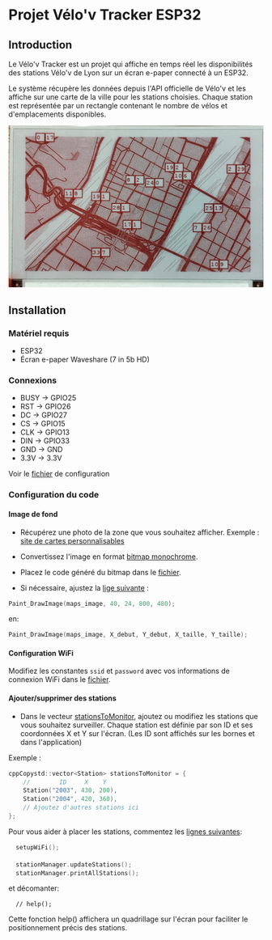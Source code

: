 # Projet Vélo'v Tracker ESP32
## Introduction
Le Vélo'v Tracker est un projet qui affiche en temps réel les disponibilités des stations Vélo'v de Lyon sur un écran e-paper connecté à un ESP32.

Le système récupère les données depuis l'API officielle de Vélo'v et les affiche sur une carte de la ville pour les stations choisies. Chaque station est représentée par un rectangle contenant le nombre de vélos et d'emplacements disponibles.

![IMG.jpeg](image/IMG.jpeg)

## Installation
### Matériel requis

- ESP32
- Écran e-paper Waveshare (7 in 5b HD)

### Connexions

- BUSY -> GPIO25
- RST -> GPIO26
- DC -> GPIO27
- CS -> GPIO15
- CLK -> GPIO13
- DIN -> GPIO33
- GND -> GND
- 3.3V -> 3.3V

Voir le [fichier](src/screen/config.h) de configuration
### Configuration du code
#### Image de fond

- Récupérez une photo de la zone que vous souhaitez afficher. Exemple : [site de cartes personnalisables](https://snazzymaps.com/style/287755/grayscale-style)

- Convertissez l'image en format [bitmap monochrome](https://javl.github.io/image2cpp/).
- Placez le code généré du bitmap dans le [fichier](src/screen/image.cpp).
- Si nécessaire, ajustez la [lige suivante](src/main.cpp) :

```c
Paint_DrawImage(maps_image, 40, 24, 800, 480);
```
en:
```c
Paint_DrawImage(maps_image, X_debut, Y_debut, X_taille, Y_taille);
```

#### Configuration WiFi
Modifiez les constantes  `ssid` et `password` avec vos informations de connexion WiFi dans le [fichier](src/main.cpp).

#### Ajouter/supprimer des stations

- Dans le vecteur [stationsToMonitor](src/main.cpp), ajoutez ou modifiez les stations que vous souhaitez surveiller. Chaque station est définie par son ID et ses coordonnées X et Y sur l'écran. (Les ID sont affichés sur les bornes et dans l'application)

Exemple :
```c
cppCopystd::vector<Station> stationsToMonitor = {
    //        ID     X    Y
    Station("2003", 430, 200),
    Station("2004", 420, 360),
    // Ajoutez d'autres stations ici
};
```
Pour vous aider à placer les stations, commentez les [lignes suivantes](src/main.cpp):
```c
  setupWiFi();

  stationManager.updateStations();
  stationManager.printAllStations();
```
et décomanter:
```
  // help();
```
Cette fonction help() affichera un quadrillage sur l'écran pour faciliter le positionnement précis des stations.